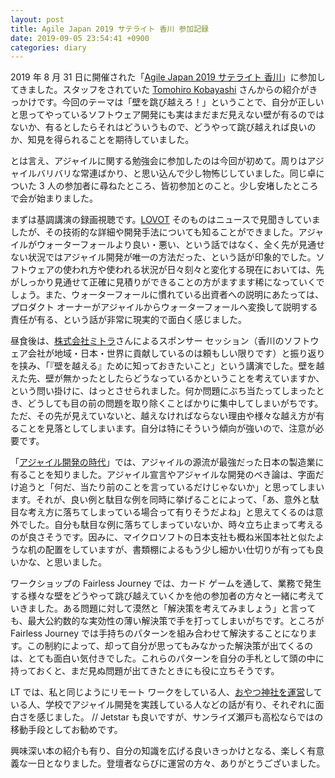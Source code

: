 ```yaml
---
layout: post
title: Agile Japan 2019 サテライト 香川 参加記録
date: 2019-09-05 23:54:41 +0900
categories: diary
---
```


2019 年 8 月 31 日に開催された「[Agile Japan 2019 サテライト 香川](https://agile459.connpass.com/event/134689/)」に参加してきました。スタッフをされていた [Tomohiro Kobayashi](https://twitter.com/kobatomo3H) さんからの紹介がきっかけです。今回のテーマは「壁を跳び越えろ！」ということで、自分が正しいと思ってやっているソフトウェア開発にも実はまだまだ見えない壁が有るのではないか、有るとしたらそれはどういうもので、どうやって跳び越えれば良いのか、知見を得られることを期待していました。

とは言え、アジャイルに関する勉強会に参加したのは今回が初めて。周りはアジャイルバリバリな常連ばかり、と思い込んで少し物怖じしていました。同じ卓についた 3 人の参加者に尋ねたところ、皆初参加とのこと。少し安堵したところで会が始まりました。

まずは基調講演の録画視聴です。[LOVOT](https://lovot.life/) そのものはニュースで見聞きしていましたが、その技術的な詳細や開発手法についても知ることができました。アジャイルがウォーターフォールより良い・悪い、という話ではなく、全く先が見通せない状況ではアジャイル開発が唯一の方法だった、という話が印象的でした。ソフトウェアの使われ方や使われる状況が日々刻々と変化する現在においては、先がしっかり見通せて正確に見積りができることの方がますます稀になっていくでしょう。また、ウォーターフォールに慣れている出資者への説明にあたっては、プロダクト オーナーがアジャイルからウォーターフォールへ変換して説明する責任が有る、という話が非常に現実的で面白く感じました。

昼食後は、[株式会社ミトラ](https://www.mitla.co.jp/index.html)さんによるスポンサー セッション（香川のソフトウェア会社が地域・日本・世界に貢献しているのは頼もしい限りです）と振り返りを挟み、「『壁を越える』ために知っておきたいこと」という講演でした。壁を越えた先、壁が無かったとしたらどうなっているかということを考えていますか、という問い掛けに、はっとさせられました。何か問題にぶち当たってしまったとき、どうしても目の前の問題を取り除くことばかりに集中してしまいがちです。ただ、その先が見えていないと、越えなければならない理由や様々な越え方が有ることを見落としてしまいます。自分は特にそういう傾向が強いので、注意が必要です。

「[アジャイル開発の時代](https://speakerdeck.com/kawaguti/agile-japan-kagawa-satelite)」では、アジャイルの源流が最強だった日本の製造業に有ることを知りました。アジャイル宣言やアジャイルな開発のべき論は、字面だけ追うと「何だ、当たり前のことを言っているだけじゃないか」と思ってしまいます。それが、良い例と駄目な例を同時に挙げることによって、「あ、意外と駄目な考え方に落ちてしまっている場合って有りそうだよね」と思えてくるのは意外でした。自分も駄目な例に落ちてしまっていないか、時々立ち止まって考えるのが良さそうです。因みに、マイクロソフトの日本支社も概ね米国本社と似たような机の配置をしていますが、書類棚によるもう少し細かい仕切りが有っても良いかな、と思いました。

ワークショップの Fairless Journey では、カード ゲームを通して、業務で発生する様々な壁をどうやって跳び越えていくかを他の参加者の方々と一緒に考えていきました。ある問題に対して漠然と「解決策を考えてみましょう」と言っても、最大公約数的な実効性の薄い解決策で手を打ってしまいがちです。ところが Fairless Journey では手持ちのパターンを組み合わせて解決することになります。この制約によって、却って自分が思ってもみなかった解決策が出てくるのは、とても面白い気付きでした。これらのパターンを自分の手札として頭の中に持っておくと、まだ見ぬ問題が出てきたときにも役に立ちそうです。

LT では、私と同じようにリモート ワークをしている人、[おやつ神社を運営](https://www.slideshare.net/got4416/ss-168361483)している人、学校でアジャイル開発を実践している人などの話が有り、それぞれに面白さを感じました。 // Jetstar も良いですが、サンライズ瀬戸も高松ならではの移動手段としてお勧めです。

興味深い本の紹介も有り、自分の知識を広げる良いきっかけとなる、楽しく有意義な一日となりました。登壇者ならびに運営の方々、ありがとうございました。